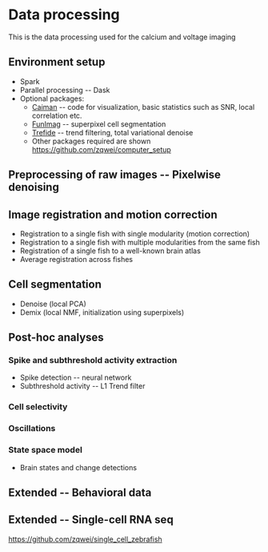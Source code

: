 # Data processing
This is the data processing used for the calcium and voltage imaging

## Environment setup
* Spark
* Parallel processing -- Dask
* Optional packages:
    * [Caiman](https://github.com/flatironinstitute/CaImAn) -- code for visualization, basic statistics such as SNR, local correlation etc.
    * [FunImag](https://github.com/paninski-lab/funimag) -- superpixel cell segmentation
    * [Trefide](https://github.com/ikinsella/trefide) -- trend filtering, total variational denoise
    * Other packages required are shown https://github.com/zqwei/computer_setup

## Preprocessing of raw images -- Pixelwise denoising
## Image registration and motion correction
* Registration to a single fish with single modularity (motion correction)
* Registration to a single fish with multiple modularities from the same fish
* Registration of a single fish to a well-known brain atlas
* Average registration across fishes

## Cell segmentation
* Denoise (local PCA)
* Demix (local NMF, initialization using superpixels)

## Post-hoc analyses
### Spike and subthreshold activity extraction
* Spike detection -- neural network
* Subthreshold activity -- L1 Trend filter
### Cell selectivity
### Oscillations
### State space model
* Brain states and change detections

## Extended -- Behavioral data

## Extended -- Single-cell RNA seq
https://github.com/zqwei/single_cell_zebrafish
